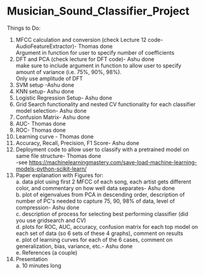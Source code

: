 # Musician_Sound_Classifier_Project

Things to Do:
1. MFCC calculation and conversion (check Lecture 12 code-AudioFeatureExtractor)- Thomas done <br />
        Argument in function for user to specify number of coefficients
3. DFT and PCA (check lecture for DFT code)- Ashu done <br />
        make sure to include argument in function to allow user to specify amount of variance (i.e. 75%, 90%, 98%). <br />
        Only use amplitude of DFT
3. SVM setup -Ashu done
4. KNN setup- Ashu done
5. Logistic Regression Setup- Ashu done
6. Grid Search functionality and nested CV functionality for each classifier model selection- Ashu done
7. Confusion Matrix- Ashu done
8. AUC- Thomas done
9. ROC- Thomas done
10. Learning curve - Thomas done
11. Accuracy, Recall, Precision, F1 Score- Ashu done
12. Deployment code to allow user to classify with a pretrained model on same file structure- Thomas done <br />
 -see https://machinelearningmastery.com/save-load-machine-learning-models-python-scikit-learn/
13. Paper explanation with Figures for: <br />
         a. data plot using first 2 MFCC of each song, each artist gets different color, and commentary on how well data separates- Ashu done<br />
         b. plot of eigenvalues from PCA in descending order, description of number of PC's needed to capture 75, 90, 98% of data, level of compression- Ashu done<br />
         c. description of process for selecting best performing classifier (did you use gridsearch and CV) <br />
         d. plots for ROC, AUC, accuracy, confusion matrix for each top model on each set of data (so 6 sets of these 4 graphs), comment on results <br />
         e. plot of learning curves for each of the 6 cases, comment on generalization, bias, variance, etc.- Ashu done <br />
         e. References (a couple)
14. Presentation <br />
         a. 10 minutes long
